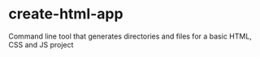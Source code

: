 # create-html-app
Command line tool that generates directories and files for a basic HTML, CSS and JS project 
